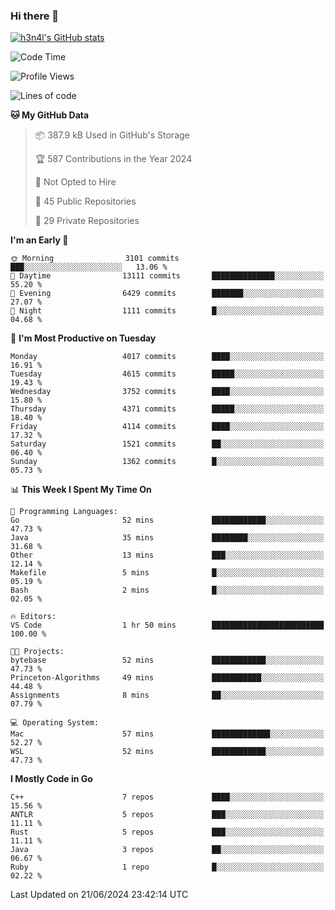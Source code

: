 ### Hi there 👋

[![h3n4l's GitHub stats](https://github-readme-stats.vercel.app/api?username=h3n4l&count_private=true&show_icons=true&theme=radical)](https://github.com/h3n4l/github-readme-stats)

<!--START_SECTION:waka-->
![Code Time](http://img.shields.io/badge/Code%20Time-1%2C875%20hrs%2010%20mins-blue)

![Profile Views](http://img.shields.io/badge/Profile%20Views-0-blue)

![Lines of code](https://img.shields.io/badge/From%20Hello%20World%20I%27ve%20Written-9.5%20million%20lines%20of%20code-blue)

**🐱 My GitHub Data** 

> 📦 387.9 kB Used in GitHub's Storage 
 > 
> 🏆 587 Contributions in the Year 2024
 > 
> 🚫 Not Opted to Hire
 > 
> 📜 45 Public Repositories 
 > 
> 🔑 29 Private Repositories 
 > 
**I'm an Early 🐤** 

```text
🌞 Morning                3101 commits        ███░░░░░░░░░░░░░░░░░░░░░░   13.06 % 
🌆 Daytime                13111 commits       ██████████████░░░░░░░░░░░   55.20 % 
🌃 Evening                6429 commits        ███████░░░░░░░░░░░░░░░░░░   27.07 % 
🌙 Night                  1111 commits        █░░░░░░░░░░░░░░░░░░░░░░░░   04.68 % 
```
📅 **I'm Most Productive on Tuesday** 

```text
Monday                   4017 commits        ████░░░░░░░░░░░░░░░░░░░░░   16.91 % 
Tuesday                  4615 commits        █████░░░░░░░░░░░░░░░░░░░░   19.43 % 
Wednesday                3752 commits        ████░░░░░░░░░░░░░░░░░░░░░   15.80 % 
Thursday                 4371 commits        █████░░░░░░░░░░░░░░░░░░░░   18.40 % 
Friday                   4114 commits        ████░░░░░░░░░░░░░░░░░░░░░   17.32 % 
Saturday                 1521 commits        ██░░░░░░░░░░░░░░░░░░░░░░░   06.40 % 
Sunday                   1362 commits        █░░░░░░░░░░░░░░░░░░░░░░░░   05.73 % 
```


📊 **This Week I Spent My Time On** 

```text
💬 Programming Languages: 
Go                       52 mins             ████████████░░░░░░░░░░░░░   47.73 % 
Java                     35 mins             ████████░░░░░░░░░░░░░░░░░   31.68 % 
Other                    13 mins             ███░░░░░░░░░░░░░░░░░░░░░░   12.14 % 
Makefile                 5 mins              █░░░░░░░░░░░░░░░░░░░░░░░░   05.19 % 
Bash                     2 mins              █░░░░░░░░░░░░░░░░░░░░░░░░   02.05 % 

🔥 Editors: 
VS Code                  1 hr 50 mins        █████████████████████████   100.00 % 

🐱‍💻 Projects: 
bytebase                 52 mins             ████████████░░░░░░░░░░░░░   47.73 % 
Princeton-Algorithms     49 mins             ███████████░░░░░░░░░░░░░░   44.48 % 
Assignments              8 mins              ██░░░░░░░░░░░░░░░░░░░░░░░   07.79 % 

💻 Operating System: 
Mac                      57 mins             █████████████░░░░░░░░░░░░   52.27 % 
WSL                      52 mins             ████████████░░░░░░░░░░░░░   47.73 % 
```

**I Mostly Code in Go** 

```text
C++                      7 repos             ████░░░░░░░░░░░░░░░░░░░░░   15.56 % 
ANTLR                    5 repos             ███░░░░░░░░░░░░░░░░░░░░░░   11.11 % 
Rust                     5 repos             ███░░░░░░░░░░░░░░░░░░░░░░   11.11 % 
Java                     3 repos             ██░░░░░░░░░░░░░░░░░░░░░░░   06.67 % 
Ruby                     1 repo              █░░░░░░░░░░░░░░░░░░░░░░░░   02.22 % 
```




 Last Updated on 21/06/2024 23:42:14 UTC
<!--END_SECTION:waka-->

